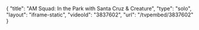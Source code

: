 {
    "title": "AM Squad: In the Park with Santa Cruz & Creature",
    "type": "solo",
    "layout": "iframe-static",
    "videoId": "3837602",
    "url": "\/tvpembed\/3837602"
}